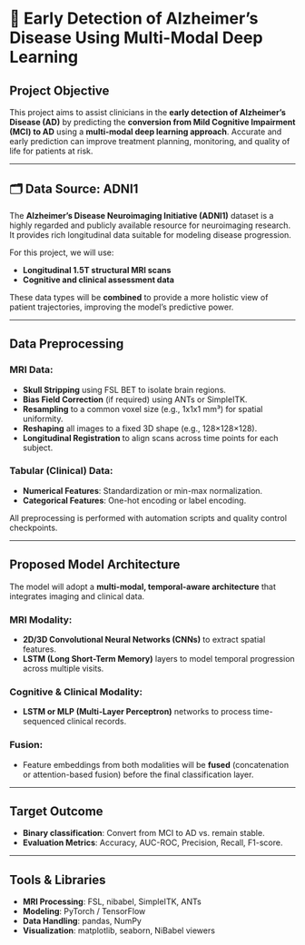 
# 🧠 Early Detection of Alzheimer’s Disease Using Multi-Modal Deep Learning

##  Project Objective

This project aims to assist clinicians in the **early detection of Alzheimer’s Disease (AD)** by predicting the **conversion from Mild Cognitive Impairment (MCI) to AD** using a **multi-modal deep learning approach**. Accurate and early prediction can improve treatment planning, monitoring, and quality of life for patients at risk.

---

## 🗂 Data Source: ADNI1

The **Alzheimer’s Disease Neuroimaging Initiative (ADNI1)** dataset is a highly regarded and publicly available resource for neuroimaging research. It provides rich longitudinal data suitable for modeling disease progression.

For this project, we will use:

* **Longitudinal 1.5T structural MRI scans**
* **Cognitive and clinical assessment data**

These data types will be **combined** to provide a more holistic view of patient trajectories, improving the model’s predictive power.

---

##  Data Preprocessing

###  MRI Data:

* **Skull Stripping** using FSL BET to isolate brain regions.
* **Bias Field Correction** (if required) using ANTs or SimpleITK.
* **Resampling** to a common voxel size (e.g., 1x1x1 mm³) for spatial uniformity.
* **Reshaping** all images to a fixed 3D shape (e.g., 128×128×128).
* **Longitudinal Registration** to align scans across time points for each subject.

###  Tabular (Clinical) Data:

* **Numerical Features**: Standardization or min-max normalization.
* **Categorical Features**: One-hot encoding or label encoding.

All preprocessing is performed with automation scripts and quality control checkpoints.

---

##  Proposed Model Architecture

The model will adopt a **multi-modal, temporal-aware architecture** that integrates imaging and clinical data.

###  MRI Modality:

* **2D/3D Convolutional Neural Networks (CNNs)** to extract spatial features.
* **LSTM (Long Short-Term Memory)** layers to model temporal progression across multiple visits.

###  Cognitive & Clinical Modality:

* **LSTM or MLP (Multi-Layer Perceptron)** networks to process time-sequenced clinical records.

###  Fusion:

* Feature embeddings from both modalities will be **fused** (concatenation or attention-based fusion) before the final classification layer.

---

##  Target Outcome

* **Binary classification**: Convert from MCI to AD vs. remain stable.
* **Evaluation Metrics**: Accuracy, AUC-ROC, Precision, Recall, F1-score.

---

##  Tools & Libraries

* **MRI Processing**: FSL, nibabel, SimpleITK, ANTs
* **Modeling**: PyTorch / TensorFlow
* **Data Handling**: pandas, NumPy
* **Visualization**: matplotlib, seaborn, NiBabel viewers


